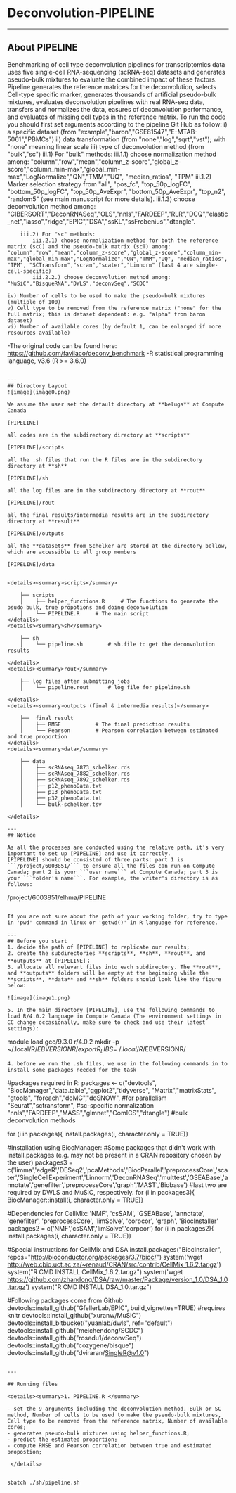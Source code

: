 # Deconvolution-PIPELINE
---

## About PIPELINE
Benchmarking of cell type deconvolution pipelines for transcriptomics data uses five single-cell RNA-sequencing (scRNA-seq) datasets and generates pseudo-bulk mixtures to evaluate the combined impact of these factors. Pipeline generates the reference matrices for the deconvolution, selects Cell-type specific marker, generates thousands of artificial pseudo-bulk mixtures, evaluates deconvolution pipelines with real RNA-seq data, transfers and normalizes the data, easures of deconvolution performance, and evaluates of missing cell types in the reference matrix. To run the code you should first set arguments according to the pipeline Git Hub as follow:
i) a specific dataset (from "example","baron","GSE81547","E-MTAB-5061","PBMCs")
	ii) data transformation (from "none","log","sqrt","vst"); with "none" meaning linear scale
	iii) type of deconvolution method (from "bulk","sc")
		iii.1) For "bulk" methods:
			iii.1.1) choose normalization method among: "column","row","mean","column_z-score","global_z-score","column_min-max","global_min-max","LogNormalize","QN","TMM","UQ", "median_ratios", "TPM"
			iii.1.2) Marker selection strategy from "all", "pos_fc", "top_50p_logFC", "bottom_50p_logFC", "top_50p_AveExpr", "bottom_50p_AveExpr", "top_n2", "random5" (see main manuscript for more details).
			iii.1.3) choose deconvolution method among: "CIBERSORT","DeconRNASeq","OLS","nnls","FARDEEP","RLR","DCQ","elastic_net","lasso","ridge","EPIC","DSA","ssKL","ssFrobenius","dtangle".

		iii.2) For "sc" methods:
			iii.2.1) choose normalization method for both the reference matrix (scC) and the pseudo-bulk matrix (scT) among: "column","row","mean","column_z-score","global_z-score","column_min-max","global_min-max","LogNormalize","QN","TMM","UQ", "median_ratios", "TPM", "SCTransform","scran","scater","Linnorm" (last 4 are single-cell-specific)
			iii.2.2.) choose deconvolution method among: "MuSiC","BisqueRNA","DWLS","deconvSeq","SCDC"

	iv) Number of cells to be used to make the pseudo-bulk mixtures (multiple of 100)
	v) Cell type to be removed from the reference matrix ("none" for the full matrix; this is dataset dependent: e.g. "alpha" from baron dataset)
	vi) Number of available cores (by default 1, can be enlarged if more resources available)

-The original code can be found here: https://github.com/favilaco/deconv_benchmark
-R statistical programming language, v3.6 (R >= 3.6.0)

~~~

---
## Directory Layout
![image](image0.png)

We assume the user set the default directory at **beluga** at Compute Canada
~~~
    [PIPELINE]  
~~~
all codes are in the subdirectory directory at **scripts** 
~~~
    [PIPELINE]/scripts  
~~~
all the .sh files that run the R files are in the subdirectory directory at **sh** 
~~~
    [PIPELINE]/sh  
~~~
all the log files are in the subdirectory directory at **rout** 
~~~
    [PIPELINE]/rout  
~~~
all the final results/intermedia results are in the subdirectory directory at **result** 
~~~
    [PIPELINE]/outputs  
~~~
all the **datasets** from Schelker are stored at the directory bellow, which are accessible to all group members
~~~
    [PIPELINE]/data  
~~~

<details><summary>scripts</summary>

    ├── scripts
    │ 	 ├── helper_functions.R		# The functions to generate the psudo bulk, true propotions and doing deconvolution 
    │ 	 └── PIPELINE.R		# The main script 			 				
</details>
<details><summary>sh</summary>

    ├── sh	
    │ 	 └── pipeline.sh		# sh.file to get the deconvolution results				
	
</details>
<details><summary>rout</summary>

    ├── log files after submitting jobs
    │ 	 └── pipeline.rout		# log file for pipeline.sh	

</details>
<details><summary>outputs (final & intermedia results)</summary>

    ├──  final result 
    │ 	 ├── RMSE			# The final prediction results 
    │ 	 └── Pearson		# Pearson correlation between estimated and true proportion
</details>
<details><summary>data</summary>

    ├── data  
    │ 	 ├── scRNAseq_7873_schelker.rds	   
    │ 	 ├── scRNAseq_7882_schelker.rds	
    │ 	 ├── scRNAseq_7892_schelker.rds	
    │ 	 ├── p12_phenoData.txt	   
    │ 	 ├── p13_phenoData.txt	
    │ 	 ├── p32_phenoData.txt	
    │ 	 └── bulk-schelker.tsv 		

</details>

---
## Notice

As all the processes are conducted using the relative path, it's very important to set up [PIPELINE] and use it correctly. 
[PIPELINE] should be consisted of three parts: part 1 is ```/project/6003851/``` to ensure all the files can run on Compute Canada; part 2 is your ```user name``` at Compute Canada; part 3 is your ```folder's name```. For example, the writer's directory is as follows:

~~~
/project/6003851/elhma/PIPELINE
~~~

If you are not sure about the path of your working folder, try to type in 'pwd' command in linux or 'getwd()' in R language for reference. 

---
## Before you start
1. decide the path of [PIPELINE] to replicate our results;
2. create the subdirectories **scripts**, **sh**, **rout**, and **outputs** at [PIPELINE]；
3. allocate all relevant files into each subdirectory. The **rout**, and **outputs** folders will be empty at the beginning while the **scripts**, **data** and **sh** folders should look like the figure below:

![image](image1.png)

5. In the main directory [PIPELINE], use the following commands to load R/4.0.2 language in Compute Canada (The environment settings in CC change occasionally, make sure to check and use their latest settings):
~~~
module load gcc/9.3.0 r/4.0.2
mkdir -p ~/.local/R/$EBVERSIONR/
export R_LIBS=~/.local/R/$EBVERSIONR/
~~~
4. before we run the .sh files, we use in the following commands in to install some packages needed for the task
~~~
#packages required in R:
packages <- c("devtools", "BiocManager","data.table","ggplot2","tidyverse",
			  "Matrix","matrixStats",
			  "gtools",
			  "foreach","doMC","doSNOW", #for parallelism
			  "Seurat","sctransform", #sc-specific normalization
			  "nnls","FARDEEP","MASS","glmnet","ComICS","dtangle") #bulk deconvolution methods

for (i in packages){ install.packages(i, character.only = TRUE)}

#Installation using BiocManager:
#Some packages that didn't work with install.packages (e.g. may not be present in a CRAN repository chosen by the user)
packages3 = c('limma','edgeR','DESeq2','pcaMethods','BiocParallel','preprocessCore','scater','SingleCellExperiment','Linnorm','DeconRNASeq','multtest','GSEABase','annotate','genefilter','preprocessCore','graph','MAST','Biobase') #last two are required by DWLS and MuSiC, respectively.
for (i in packages3){ BiocManager::install(i, character.only = TRUE)}

#Dependencies for CellMix: 'NMF', 'csSAM', 'GSEABase', 'annotate', 'genefilter', 'preprocessCore', 'limSolve', 'corpcor', 'graph', 'BiocInstaller'
packages2 = c('NMF','csSAM','limSolve','corpcor')
for (i in packages2){ install.packages(i, character.only = TRUE)}

#Special instructions for CellMix and DSA
install.packages("BiocInstaller", repos="http://bioconductor.org/packages/3.7/bioc/")
system('wget http://web.cbio.uct.ac.za/~renaud/CRAN/src/contrib/CellMix_1.6.2.tar.gz')
system("R CMD INSTALL CellMix_1.6.2.tar.gz")
system('wget https://github.com/zhandong/DSA/raw/master/Package/version_1.0/DSA_1.0.tar.gz')
system("R CMD INSTALL DSA_1.0.tar.gz")

#Following packages come from Github
devtools::install_github("GfellerLab/EPIC", build_vignettes=TRUE) #requires knitr
devtools::install_github("xuranw/MuSiC") 
devtools::install_bitbucket("yuanlab/dwls", ref="default")
devtools::install_github("meichendong/SCDC")
devtools::install_github("rosedu1/deconvSeq")
devtools::install_github("cozygene/bisque")
devtools::install_github("dviraran/SingleR@v1.0")
~~~

---

## Running files 

<details><summary>1. PIPELINE.R </summary>

- set the 9 arguments including the deconvolution method, Bulk or SC method, Number of cells to be used to make the pseudo-bulk mixtures, Cell type to be removed from the reference matrix, Number of available cores;
- generates pseudo-bulk mixtures using helper_functions.R;
- predict the estimated proportion;
- compute RMSE and Pearson correlation between true and estimated propostion;

 </details>
 
 ~~~
    sbatch ./sh/pipeline.sh




